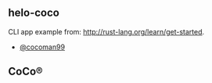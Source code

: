 ## helo-coco
CLI app example from: http://rust-lang.org/learn/get-started.

- [@cocoman99](https://www.github.com/cocoman99)
## CoCo®